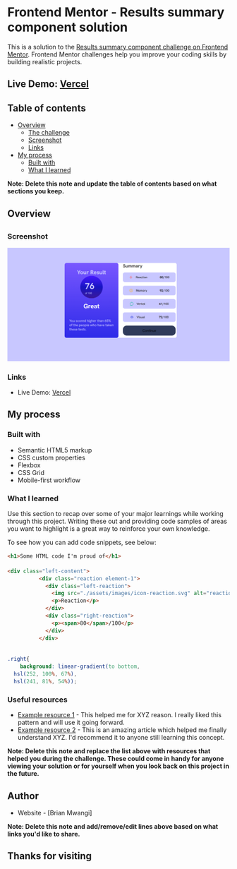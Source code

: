 # Frontend Mentor - Results summary component solution

This is a solution to the [Results summary component challenge on Frontend Mentor](https://www.frontendmentor.io/challenges/results-summary-component-CE_K6s0maV). Frontend Mentor challenges help you improve your coding skills by building realistic projects. 

## Live Demo: [Vercel](https://result-summary-delta-gilt.vercel.app/)

## Table of contents

- [Overview](#overview)
  - [The challenge](#the-challenge)
  - [Screenshot](#screenshot)
  - [Links](#links)
- [My process](#my-process)
  - [Built with](#built-with)
  - [What I learned](#what-i-learned)


**Note: Delete this note and update the table of contents based on what sections you keep.**

## Overview

##

### Screenshot

![](./screenshot.png)


### Links

- Live Demo: [Vercel](https://result-summary-delta-gilt.vercel.app/)

## My process

### Built with

- Semantic HTML5 markup
- CSS custom properties
- Flexbox
- CSS Grid
- Mobile-first workflow



### What I learned

Use this section to recap over some of your major learnings while working through this project. Writing these out and providing code samples of areas you want to highlight is a great way to reinforce your own knowledge.

To see how you can add code snippets, see below:

```html
<h1>Some HTML code I'm proud of</h1>

<div class="left-content">
          <div class="reaction element-1">
            <div class="left-reaction">
              <img src="./assets/images/icon-reaction.svg" alt="reaction">
              <p>Reaction</p>
            </div>
            <div class="right-reaction">
              <p><span>80</span>/100</p>
            </div>
          </div>

```
```css

.right{
    background: linear-gradient(to bottom, 
  hsl(252, 100%, 67%), 
  hsl(241, 81%, 54%));
```







### Useful resources

- [Example resource 1](https://www.example.com) - This helped me for XYZ reason. I really liked this pattern and will use it going forward.
- [Example resource 2](https://www.example.com) - This is an amazing article which helped me finally understand XYZ. I'd recommend it to anyone still learning this concept.

**Note: Delete this note and replace the list above with resources that helped you during the challenge. These could come in handy for anyone viewing your solution or for yourself when you look back on this project in the future.**

## Author

- Website - [Brian Mwangi]

**Note: Delete this note and add/remove/edit lines above based on what links you'd like to share.**

## Thanks for visiting


